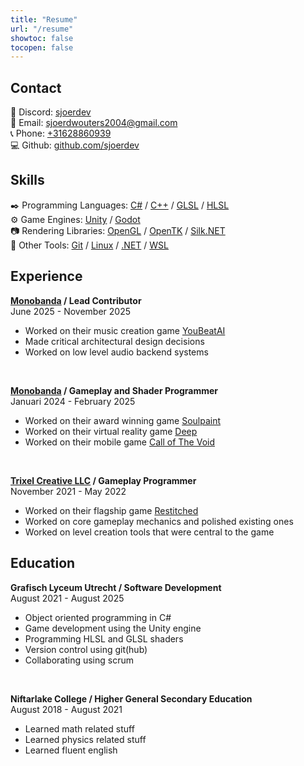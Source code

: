 ```yaml
---
title: "Resume"
url: "/resume"
showtoc: false
tocopen: false
---
```


## Contact

👾 Discord: [sjoerdev](https://discordapp.com/users/906668622099927041) <br>
📧 Email: [sjoerdwouters2004@gmail.com](mailto:sjoerdwouters2004@gmail.com) <br>
📞 Phone: [+31628860939](tel:+31628860939) <br>
💻 Github: [github.com/sjoerdev](https://github.com/sjoerdev)

## Skills

✒️ Programming Languages: [C#][1] / [C++][9] / [GLSL][2] / [HLSL][3] <br>
⚙️ Game Engines: [Unity][4] / [Godot][5] <br>
📷 Rendering Libraries: [OpenGL][6] / [OpenTK][7] / [Silk.NET][8] <br>
🧰 Other Tools: [Git][10] / [Linux][11] / [.NET][12] / [WSL][13] <br>

[1]: https://learn.microsoft.com/en-us/dotnet/csharp/
[2]: https://en.wikipedia.org/wiki/OpenGL_Shading_Language
[3]: https://en.wikipedia.org/wiki/High-Level_Shader_Language
[4]: https://unity.com/products/unity-engine
[5]: https://godotengine.org/
[6]: https://www.opengl.org/
[7]: https://opentk.net/
[8]: https://dotnet.github.io/Silk.NET/
[9]: https://en.wikipedia.org/wiki/C++
[10]: https://en.wikipedia.org/wiki/Git
[11]: https://en.wikipedia.org/wiki/Linux
[12]: https://dotnet.microsoft.com/en-us/
[13]: https://en.wikipedia.org/wiki/Windows_Subsystem_for_Linux


## Experience

**[Monobanda](https://monobanda.eu/) / Lead Contributor** <br>
June 2025 - November 2025
- Worked on their music creation game [YouBeatAI]()
- Made critical architectural design decisions
- Worked on low level audio backend systems

<br>

**[Monobanda](https://monobanda.eu/) / Gameplay and Shader Programmer** <br>
Januari 2024 - February 2025
- Worked on their award winning game [Soulpaint](https://www.soulpaint.co/)
- Worked on their virtual reality game [Deep](https://monobanda.eu/project/deep)
- Worked on their mobile game [Call of The Void](https://monobanda.eu/project/cotv)

<br>

**[Trixel Creative LLC](https://www.trixelcreative.com/) / Gameplay Programmer** <br>
November 2021 - May 2022
- Worked on their flagship game [Restitched](https://www.trixelcreative.com/restitched)
- Worked on core gameplay mechanics and polished existing ones
- Worked on level creation tools that were central to the game

## Education

**Grafisch Lyceum Utrecht / Software Development** <br>
August 2021 - August 2025
- Object oriented programming in C#
- Game development using the Unity engine
- Programming HLSL and GLSL shaders
- Version control using git(hub)
- Collaborating using scrum

<br>

**Niftarlake College / Higher General Secondary Education** <br>
August 2018 - August 2021
- Learned math related stuff
- Learned physics related stuff
- Learned fluent english